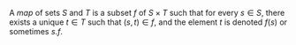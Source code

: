 A *map* of sets $S$ and $T$ is a subset $f$ of $S \times T$ such that for every $s \in S$, there exists a unique $t \in T$ such that $(s, t) \in f$, and the element $t$ is denoted $f(s)$ or sometimes $s.f$.

